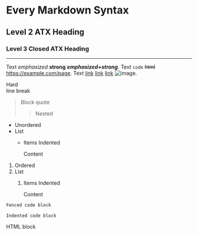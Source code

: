 Every Markdown Syntax
=====================

## Level 2 ATX Heading

### Level 3 Closed ATX Heading ###

---

Text *emphasized* **strong** ___emphasized+strong___.
Text `code` <strike>html</strike> <https://example.com/page>.
Text [link](https://example.com/page) [link][] [link] ![image][link].

Hard  
line break

[link]: https://example.com/page "Title"

> Block quote
> > Nested

- Unordered
- List
  - Items
    Indented

    Content

1. Ordered
2. List
   1. Items
      Indented

      Content

```markdown options
Fenced code block
```

    Indented code block

<p>
HTML block
</p>

<!-- markdownlint-disable-file -->
